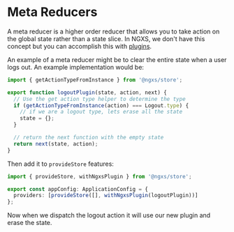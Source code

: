 # Meta Reducers

A meta reducer is a higher order reducer that allows you to take action on the global state rather than a state slice. In NGXS, we don't have this concept but you can accomplish this with [plugins](broken-reference).

An example of a meta reducer might be to clear the entire state when a user logs out. An example implementation would be:

```ts
import { getActionTypeFromInstance } from '@ngxs/store';

export function logoutPlugin(state, action, next) {
  // Use the get action type helper to determine the type
  if (getActionTypeFromInstance(action) === Logout.type) {
    // if we are a logout type, lets erase all the state
    state = {};
  }

  // return the next function with the empty state
  return next(state, action);
}
```

Then add it to `provideStore` features:

```ts
import { provideStore, withNgxsPlugin } from '@ngxs/store';

export const appConfig: ApplicationConfig = {
  providers: [provideStore([], withNgxsPlugin(logoutPlugin))]
};
```

Now when we dispatch the logout action it will use our new plugin and erase the state.
